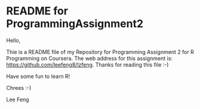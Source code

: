 README for ProgrammingAssignment2
======

Hello,

Thie is a README file of my Repository for Programming Assignment 2 for R Programming on Coursera. The web address for this assignment is: https://github.com/leefeng8/lzfeng. Thanks for reading this file :-)

Have some fun to learn R!

Chrees :-)

Lee Feng
